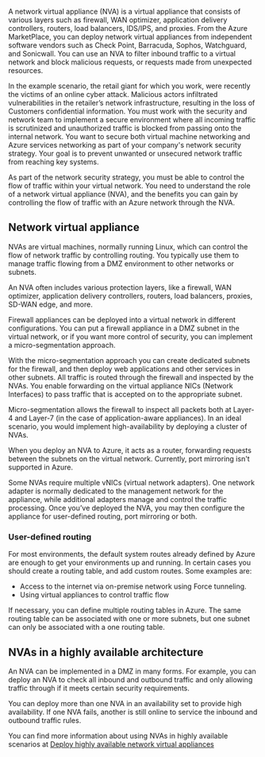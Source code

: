 A network virtual appliance (NVA) is a virtual appliance that consists of various layers such as firewall, WAN optimizer, application delivery controllers, routers, load balancers, IDS/IPS, and proxies.  From the Azure MarketPlace, you can deploy network virtual appliances from independent software vendors such as Check Point, Barracuda, Sophos, Watchguard, and Sonicwall. You can use an NVA to filter inbound traffic to a virtual network and block malicious requests, or requests made from unexpected resources.

In the example scenario, the retail giant for which you work, were recently the victims of an online cyber attack. Malicious actors infiltrated vulnerabilities in the retailer’s network infrastructure, resulting in the loss of Customers confidential information. You must work with the security and network team to implement a secure environment where all incoming traffic is scrutinized and unauthorized traffic is blocked from passing onto the internal network. You want to secure both virtual machine networking and Azure services networking as part of your company's network security strategy. Your goal is to prevent unwanted or unsecured network traffic from reaching key systems.

As part of the network security strategy, you must be able to control the flow of traffic within your virtual network. You need to understand the role of a network virtual appliance (NVA), and the benefits you can gain by controlling the flow of traffic with an Azure network through the NVA.

## Network virtual appliance

NVAs are virtual machines, normally running Linux, which can control the flow of network traffic by controlling routing. You typically use them to manage traffic flowing from a DMZ environment to other networks or subnets.

An NVA often includes various protection layers, like a firewall, WAN optimizer, application delivery controllers, routers, load balancers, proxies, SD-WAN edge, and more.

Firewall appliances can be deployed into a virtual network in different configurations. You can put a firewall appliance in a DMZ subnet in the virtual network, or if you want more control of security, you can implement a micro-segmentation approach.

With the micro-segmentation approach you can create dedicated subnets for the firewall, and then deploy web applications and other services in other subnets. All traffic is routed through the firewall and inspected by the NVAs. You  enable forwarding on the virtual appliance NICs (Network Interfaces) to pass traffic that is accepted on to the appropriate subnet.

Micro-segmentation allows the firewall to inspect all packets both at Layer-4 and Layer-7 (in the case of application-aware appliances). In an ideal scenario, you would implement high-availability by deploying a cluster of NVAs.

When you deploy an NVA to Azure, it acts as a router, forwarding requests between the subnets on the virtual network. Currently, port mirroring isn't supported in Azure.

Some NVAs require multiple vNICs (virtual network adapters). One network adapter is normally dedicated to the management network for the appliance, while additional adapters manage and control the traffic processing. Once you’ve deployed the NVA, you may then configure the appliance for user-defined routing, port mirroring or both.

### User-defined routing

For most environments, the default system routes already defined by Azure are enough to get your environments up and running. In certain cases you should create a routing table, and add custom routes. Some examples are:

- Access to the internet via on-premise network using Force tunneling.
- Using virtual appliances to control traffic flow

If necessary, you can define multiple routing tables in Azure. The same routing table can be associated with one or more subnets, but one subnet can only be associated with a one routing table.

## NVAs in a highly available architecture

An NVA can be implemented in a DMZ in many forms. For example, you can deploy an NVA to check all inbound and outbound traffic and only allowing traffic through if it meets certain security requirements.

You can deploy more than one NVA in an availability set to provide high availability. If one NVA fails, another is still online to service the inbound and outbound traffic rules.

You can find more information about using NVAs in highly available scenarios at [Deploy highly available network virtual appliances](https://docs.microsoft.com/azure/architecture/reference-architectures/dmz/nva-ha)